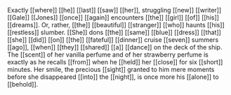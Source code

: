 Exactly [[where]] [[he]] [[last]] [[saw]] [[her]], struggling [[new]] [[writer]] [[Gale]] [[Jones]] [[once]] [[again]] encounters [[the]] [[girl]] [[of]] [[his]] [[dreams]]. Or, rather, [[the]] [[beautiful]] [[stranger]] [[who]] haunts [[his]] [[restless]] slumber. [[She]] dons [[the]] [[same]] [[blue]] [[dress]] [[that]] [[she]] [[did]] [[on]] [[the]] [[fateful]] [[dinner]] cruise [[seven]] summers [[ago]], [[when]] [[they]] [[shared]] [[a]] [[dance]] on the deck of the ship. The [[scent]] of her vanilla perfume and of her strawberry perfume is exactly as he recalls [[from]] when he [[held]] her [[close]] for six [[short]] minutes. Her smile, the precious [[sight]] granted to him mere moments before she disappeared [[into]] the [[night]], is once more his [[alone]] to [[behold]].



